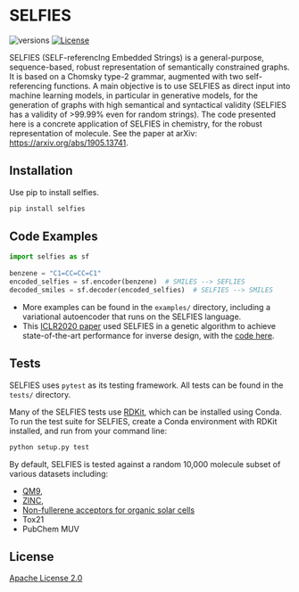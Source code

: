 # SELFIES

![versions](https://img.shields.io/pypi/pyversions/selfies.svg)
[![License](https://img.shields.io/badge/License-Apache%202.0-blue.svg)](https://opensource.org/licenses/Apache-2.0)


SELFIES (SELF-referencIng Embedded Strings) is a general-purpose, 
sequence-based, robust representation of semantically constrained graphs. It
is based on a Chomsky type-2 grammar, augmented with two self-referencing 
functions. A main objective is to use SELFIES as direct input into machine 
learning models, in particular in generative models, for the generation of 
graphs with high semantical and syntactical validity (SELFIES has a validity 
of >99.99% even for random strings). The code presented here is a concrete 
application of SELFIES in chemistry, for the robust representation of molecule. 
See the paper at arXiv: https://arxiv.org/abs/1905.13741.


## Installation
Use pip to install selfies.

```bash
pip install selfies
```

## Code Examples

```python
import selfies as sf
    
benzene = "C1=CC=CC=C1"
encoded_selfies = sf.encoder(benzene)  # SMILES --> SEFLIES
decoded_smiles = sf.decoder(encoded_selfies)  # SELFIES --> SMILES
```

* More examples can be found in the ``examples/`` directory, including a 
variational autoencoder that runs on the SELFIES language.
* This [ICLR2020 paper](https://arxiv.org/abs/1909.11655) used SELFIES in a
genetic algorithm to achieve state-of-the-art performance for inverse design, 
with the [code here](https://github.com/aspuru-guzik-group/GA).

## Tests
SELFIES uses `pytest` as its testing framework. All tests can be found in 
the `tests/` directory.

Many of the SELFIES tests use [RDKit](https://www.rdkit.org/), which can 
be installed using Conda. To run the test suite for SELFIES, create a Conda
environment with RDKit installed, and run from your command line:  

```bash
python setup.py test
```

By default, SELFIES is tested against a random 10,000 molecule subset of 
various datasets including:
 * [QM9](https://www.nature.com/articles/sdata201422), 
 * [ZINC](https://en.wikipedia.org/wiki/ZINC_database), 
 * [Non-fullerene acceptors for organic solar cells](https://www.sciencedirect.com/science/article/pii/S2542435117301307)
 * Tox21
 * PubChem MUV 


## License 

[Apache License 2.0](https://choosealicense.com/licenses/apache-2.0/)
